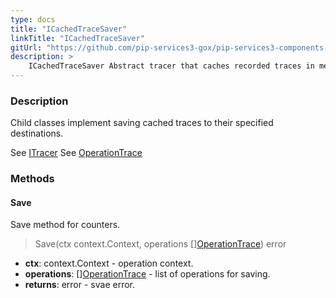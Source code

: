 ```yaml
---
type: docs
title: "ICachedTraceSaver"
linkTitle: "ICachedTraceSaver"
gitUrl: "https://github.com/pip-services3-gox/pip-services3-components-gox"
description: >
    ICachedTraceSaver Abstract tracer that caches recorded traces in memory and periodically dumps them.
---
```


### Description

Child classes implement saving cached traces to their specified destinations.

See [ITracer](../itracer)
See [OperationTrace](../operation_trace)

### Methods

#### Save
Save method for counters.

> Save(ctx context.Context, operations [][OperationTrace](../operation_trace)) error

- **ctx**: context.Context - operation context.
- **operations**: [][OperationTrace](../operation_trace) - list of operations for saving.
- **returns**: error - svae error.
